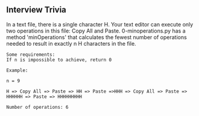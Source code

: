 ## Interview Trivia

In a text file, there is a single character H.
Your text editor can execute only two operations in this file:
Copy All and Paste.
0-minoperations.py has a method 'minOperations' that calculates
the fewest number of operations needed to result in exactly n H characters in the file.

```
Some requirements:
If n is impossible to achieve, return 0

Example:

n = 9

H => Copy All => Paste => HH => Paste =>HHH => Copy All => Paste => HHHHHH => Paste => HHHHHHHHH

Number of operations: 6
```
